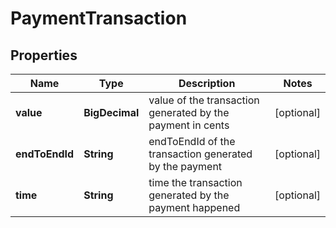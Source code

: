 

# PaymentTransaction


## Properties

| Name | Type | Description | Notes |
|------------ | ------------- | ------------- | -------------|
|**value** | **BigDecimal** | value of the transaction generated by the payment in cents |  [optional] |
|**endToEndId** | **String** | endToEndId of the transaction generated by the payment |  [optional] |
|**time** | **String** | time the transaction generated by the payment happened |  [optional] |



